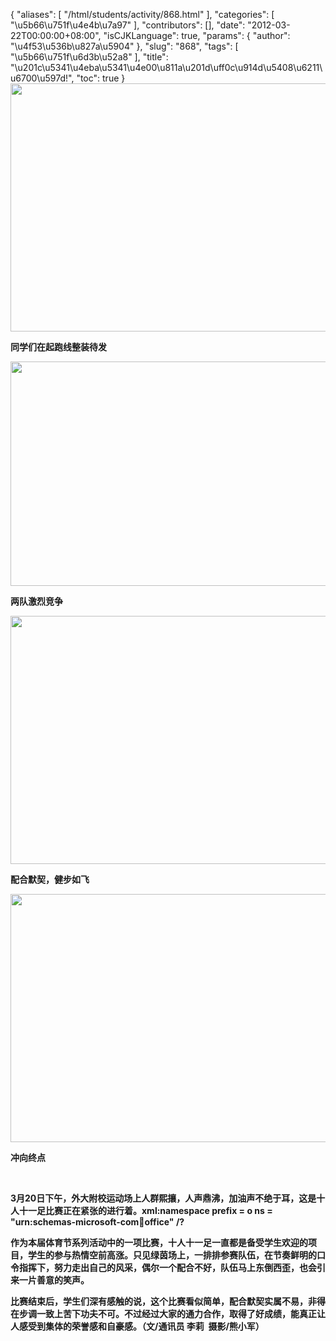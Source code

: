 {
    "aliases": [
        "/html/students/activity/868.html"
    ],
    "categories": [
        "\u5b66\u751f\u4e4b\u7a97"
    ],
    "contributors": [],
    "date": "2012-03-22T00:00:00+08:00",
    "isCJKLanguage": true,
    "params": {
        "author": "\u4f53\u536b\u827a\u5904"
    },
    "slug": "868",
    "tags": [
        "\u5b66\u751f\u6d3b\u52a8"
    ],
    "title": "\u201c\u5341\u4eba\u5341\u4e00\u811a\u201d\uff0c\u914d\u5408\u6211\u6700\u597d!",
    "toc": true
}
**<img
    src="https://cdn.tfls.online/mirror/full/277e2f63fce3f496d7c47a709191d295bea8069e.jpg"
    style="display:block;margin-left:auto;margin-right:auto;"
    decoding="async"
    fetchpriority="auto"
    loading="lazy"
    height="397"
    width="600"
/>**

**同学们在起跑线整装待发**

**<img
    src="https://cdn.tfls.online/mirror/full/1635295928263c10dc65968c8cd31a2ef83edecb.jpg"
    style="display:block;margin-left:auto;margin-right:auto;"
    decoding="async"
    fetchpriority="auto"
    loading="lazy"
    height="359"
    width="600"
/>**

**两队激烈竞争**

**<img
    src="https://cdn.tfls.online/mirror/full/55c0297934b4dc0de1e1bcfc085f41a909d5b539.jpg"
    style="display:block;margin-left:auto;margin-right:auto;"
    decoding="async"
    fetchpriority="auto"
    loading="lazy"
    height="397"
    width="600"
/>**

**配合默契，健步如飞**

**<img
    src="https://cdn.tfls.online/mirror/full/99b2052bfda6cce7283021f5650f1bd9e3e49f06.jpg"
    style="display:block;margin-left:auto;margin-right:auto;"
    decoding="async"
    fetchpriority="auto"
    loading="lazy"
    height="397"
    width="600"
/>**

**冲向终点**

 

**3月20日下午，外大附校运动场上人群熙攘，人声鼎沸，加油声不绝于耳，这是十人十一足比赛正在紧张的进行着。xml:namespace prefix = o ns = "urn:schemas-microsoft-com:office:office" /?**

**作为本届体育节系列活动中的一项比赛，十人十一足一直都是备受学生欢迎的项目，学生的参与热情空前高涨。只见绿茵场上，一排排参赛队伍，在节奏鲜明的口令指挥下，努力走出自己的风采，偶尔一个配合不好，队伍马上东倒西歪，也会引来一片善意的笑声。**

**比赛结束后，学生们深有感触的说，这个比赛看似简单，配合默契实属不易，非得在步调一致上苦下功夫不可。不过经过大家的通力合作，取得了好成绩，能真正让人感受到集体的荣誉感和自豪感。（文/通讯员 李莉  摄影/熊小军）**

